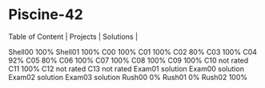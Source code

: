 # Piscine-42

Table of Content
| Projects  | Solutions |

Shell00	100%
Shell01	100%
C00	100%
C01	100%
C02	80%
C03	100%
C04	92%
C05	80%
C06	100%
C07	100%
C08	100%
C09	100%
C10	not rated
C11	100%
C12	not rated
C13	not rated
Exam01	solution
Exam00	solution
Exam02	solution
Exam03	solution
Rush00	0%
Rush01	0%
Rush02	100%
